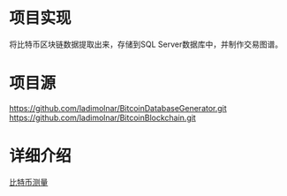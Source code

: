 # 项目实现
将比特币区块链数据提取出来，存储到SQL Server数据库中，并制作交易图谱。
# 项目源
https://github.com/ladimolnar/BitcoinDatabaseGenerator.git  
https://github.com/ladimolnar/BitcoinBlockchain.git  
# 详细介绍
[比特币测量](../../Doc/比特币测量.docx)
